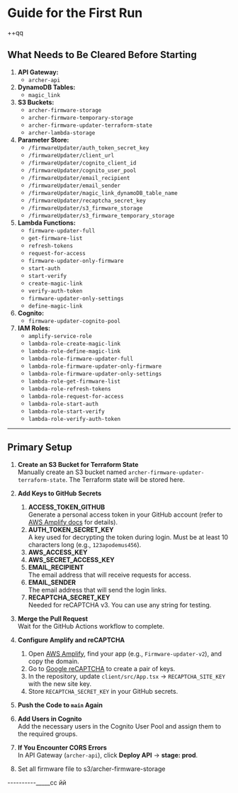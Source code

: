 # Guide for the First Run
++qq
## What Needs to Be Cleared Before Starting

1. **API Gateway:**
    - `archer-api`
2. **DynamoDB Tables:**
    - `magic_link`
3. **S3 Buckets:**
    - `archer-firmware-storage`
    - `archer-firmware-temporary-storage`
    - `archer-firmware-updater-terraform-state`
    - `archer-lambda-storage`
4. **Parameter Store:**
    - `/firmwareUpdater/auth_token_secret_key`
    - `/firmwareUpdater/client_url`
    - `/firmwareUpdater/cognito_client_id`
    - `/firmwareUpdater/cognito_user_pool`
    - `/firmwareUpdater/email_recipient`
    - `/firmwareUpdater/email_sender`
    - `/firmwareUpdater/magic_link_dynamoDB_table_name`
    - `/firmwareUpdater/recaptcha_secret_key`
    - `/firmwareUpdater/s3_firmware_storage`
    - `/firmwareUpdater/s3_firmware_temporary_storage`
5. **Lambda Functions:**
    - `firmware-updater-full`
    - `get-firmware-list`
    - `refresh-tokens`
    - `request-for-access`
    - `firmware-updater-only-firmware`
    - `start-auth`
    - `start-verify`
    - `create-magic-link`
    - `verify-auth-token`
    - `firmware-updater-only-settings`
    - `define-magic-link`
6. **Cognito:**
    - `firmware-updater-cognito-pool`
7. **IAM Roles:**
    - `amplify-service-role`
    - `lambda-role-create-magic-link`
    - `lambda-role-define-magic-link`
    - `lambda-role-firmware-updater-full`
    - `lambda-role-firmware-updater-only-firmware`
    - `lambda-role-firmware-updater-only-settings`
    - `lambda-role-get-firmware-list`
    - `lambda-role-refresh-tokens`
    - `lambda-role-request-for-access`
    - `lambda-role-start-auth`
    - `lambda-role-start-verify`
    - `lambda-role-verify-auth-token`

---

## Primary Setup

1. **Create an S3 Bucket for Terraform State**  
   Manually create an S3 bucket named `archer-firmware-updater-terraform-state`. The Terraform state will be stored here.

2. **Add Keys to GitHub Secrets**
    1. **ACCESS_TOKEN_GITHUB**  
       Generate a personal access token in your GitHub account (refer to [AWS Amplify docs](https://docs.aws.amazon.com/amplify/latest/userguide/setting-up-GitHub-access.html) for details).
    2. **AUTH_TOKEN_SECRET_KEY**  
       A key used for decrypting the token during login. Must be at least 10 characters long (e.g., `123apodemus456`).
    3. **AWS_ACCESS_KEY**
    4. **AWS_SECRET_ACCESS_KEY**
    5. **EMAIL_RECIPIENT**  
       The email address that will receive requests for access.
    6. **EMAIL_SENDER**  
       The email address that will send the login links.
    7. **RECAPTCHA_SECRET_KEY**  
       Needed for reCAPTCHA v3. You can use any string for testing.

3. **Merge the Pull Request**  
   Wait for the GitHub Actions workflow to complete.

4. **Configure Amplify and reCAPTCHA**
    1. Open [AWS Amplify](https://eu-central-1.console.aws.amazon.com/amplify/apps), find your app (e.g., `Firmware-updater-v2`), and copy the domain.
    2. Go to [Google reCAPTCHA](https://cloud.google.com/security/products/recaptcha) to create a pair of keys.
    3. In the repository, update `client/src/App.tsx` → `RECAPTCHA_SITE_KEY` with the new site key.
    4. Store `RECAPTCHA_SECRET_KEY` in your GitHub secrets.

5. **Push the Code to `main` Again**

6. **Add Users in Cognito**  
   Add the necessary users in the Cognito User Pool and assign them to the required groups.

7. **If You Encounter CORS Errors**  
   In API Gateway (`archer-api`), click **Deploy API** → **stage: prod**.
8. Set all firmware file to s3/archer-firmware-storage

----------_____сс
йй
